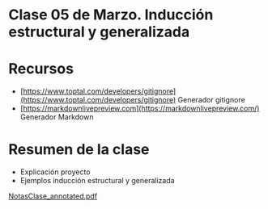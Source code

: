 # Clase 05 de Marzo. Inducción estructural y generalizada

# Recursos

- [https://www.toptal.com/developers/gitignore](https://www.toptal.com/developers/gitignore)  Generador gitignore
- [https://markdownlivepreview.com](https://markdownlivepreview.com/)  Generador Markdown

# Resumen de la clase

- Explicación proyecto
- Ejemplos inducción estructural y generalizada

[NotasClase_annotated.pdf](Clase%2005%20de%20Marzo%20Induccio%CC%81n%20estructural%20y%20general%201ad7fd794c28805fa3b1fbf1878a9d22/NotasClase_annotated.pdf)